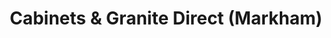 ---
title: "Cabinets & Granite Direct (Markham)"
url: /markham/cabinets-and-granite-direct-markham/
shop: kitchen
---